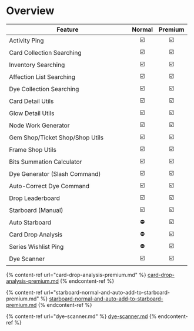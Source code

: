 # Overview

<table><thead><tr><th width="318.3333333333333">Feature</th><th align="center">Normal</th><th align="center">Premium</th></tr></thead><tbody><tr><td>Activity Ping</td><td align="center"><span data-gb-custom-inline data-tag="emoji" data-code="2611">☑️</span></td><td align="center"><span data-gb-custom-inline data-tag="emoji" data-code="2611">☑️</span></td></tr><tr><td>Card Collection Searching</td><td align="center"><span data-gb-custom-inline data-tag="emoji" data-code="2611">☑️</span></td><td align="center"><span data-gb-custom-inline data-tag="emoji" data-code="2611">☑️</span></td></tr><tr><td>Inventory Searching</td><td align="center"><span data-gb-custom-inline data-tag="emoji" data-code="2611">☑️</span></td><td align="center"><span data-gb-custom-inline data-tag="emoji" data-code="2611">☑️</span></td></tr><tr><td>Affection List Searching</td><td align="center"><span data-gb-custom-inline data-tag="emoji" data-code="2611">☑️</span></td><td align="center"><span data-gb-custom-inline data-tag="emoji" data-code="2611">☑️</span></td></tr><tr><td>Dye Collection Searching</td><td align="center"><span data-gb-custom-inline data-tag="emoji" data-code="2611">☑️</span></td><td align="center"><span data-gb-custom-inline data-tag="emoji" data-code="2611">☑️</span></td></tr><tr><td>Card Detail Utils</td><td align="center"><span data-gb-custom-inline data-tag="emoji" data-code="2611">☑️</span></td><td align="center"><span data-gb-custom-inline data-tag="emoji" data-code="2611">☑️</span></td></tr><tr><td>Glow Detail Utils</td><td align="center"><span data-gb-custom-inline data-tag="emoji" data-code="2611">☑️</span></td><td align="center"><span data-gb-custom-inline data-tag="emoji" data-code="2611">☑️</span></td></tr><tr><td>Node Work Generator</td><td align="center"><span data-gb-custom-inline data-tag="emoji" data-code="2611">☑️</span></td><td align="center"><span data-gb-custom-inline data-tag="emoji" data-code="2611">☑️</span></td></tr><tr><td>Gem Shop/Ticket Shop/Shop Utils</td><td align="center"><span data-gb-custom-inline data-tag="emoji" data-code="2611">☑️</span></td><td align="center"><span data-gb-custom-inline data-tag="emoji" data-code="2611">☑️</span></td></tr><tr><td>Frame Shop Utils</td><td align="center"><span data-gb-custom-inline data-tag="emoji" data-code="2611">☑️</span></td><td align="center"><span data-gb-custom-inline data-tag="emoji" data-code="2611">☑️</span></td></tr><tr><td>Bits Summation Calculator</td><td align="center"><span data-gb-custom-inline data-tag="emoji" data-code="2611">☑️</span></td><td align="center"><span data-gb-custom-inline data-tag="emoji" data-code="2611">☑️</span></td></tr><tr><td>Dye Generator (Slash Command)</td><td align="center"><span data-gb-custom-inline data-tag="emoji" data-code="2611">☑️</span></td><td align="center"><span data-gb-custom-inline data-tag="emoji" data-code="2611">☑️</span></td></tr><tr><td>Auto-Correct Dye Command</td><td align="center"><span data-gb-custom-inline data-tag="emoji" data-code="2611">☑️</span></td><td align="center"><span data-gb-custom-inline data-tag="emoji" data-code="2611">☑️</span></td></tr><tr><td>Drop Leaderboard</td><td align="center"><span data-gb-custom-inline data-tag="emoji" data-code="2611">☑️</span></td><td align="center"><span data-gb-custom-inline data-tag="emoji" data-code="2611">☑️</span></td></tr><tr><td>Starboard (Manual)</td><td align="center"><span data-gb-custom-inline data-tag="emoji" data-code="2611">☑️</span></td><td align="center"><span data-gb-custom-inline data-tag="emoji" data-code="2611">☑️</span></td></tr><tr><td>Auto Starboard</td><td align="center"><span data-gb-custom-inline data-tag="emoji" data-code="26d4">⛔</span></td><td align="center"><span data-gb-custom-inline data-tag="emoji" data-code="2611">☑️</span></td></tr><tr><td>Card Drop Analysis</td><td align="center"><span data-gb-custom-inline data-tag="emoji" data-code="26d4">⛔</span></td><td align="center"><span data-gb-custom-inline data-tag="emoji" data-code="2611">☑️</span></td></tr><tr><td>Series Wishlist Ping</td><td align="center"><span data-gb-custom-inline data-tag="emoji" data-code="26d4">⛔</span></td><td align="center"><span data-gb-custom-inline data-tag="emoji" data-code="2611">☑️</span></td></tr><tr><td>Dye Scanner</td><td align="center"><span data-gb-custom-inline data-tag="emoji" data-code="2611">☑️</span></td><td align="center"><span data-gb-custom-inline data-tag="emoji" data-code="2611">☑️</span></td></tr></tbody></table>

{% content-ref url="card-drop-analysis-premium.md" %}
[card-drop-analysis-premium.md](card-drop-analysis-premium.md)
{% endcontent-ref %}

{% content-ref url="starboard-normal-and-auto-add-to-starboard-premium.md" %}
[starboard-normal-and-auto-add-to-starboard-premium.md](starboard-normal-and-auto-add-to-starboard-premium.md)
{% endcontent-ref %}

{% content-ref url="dye-scanner.md" %}
[dye-scanner.md](dye-scanner.md)
{% endcontent-ref %}
